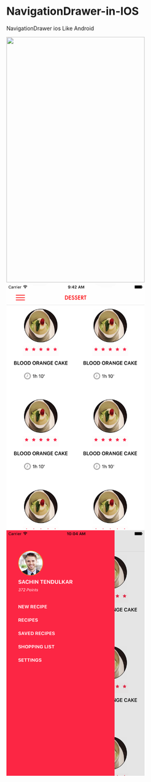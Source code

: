 # NavigationDrawer-in-IOS
NavigationDrawer ios Like Android

<img src ="screenmenu.gif" width="360" height="640">
<img src ="Screenshot_iPhone-7-Plus_iOS1.png" width="360" height="640">
<img src ="Screenshot_iPhone-7-Plus_iOS-10.2_07-30-2017_10.04.08.004.png" width="360" height="640">

